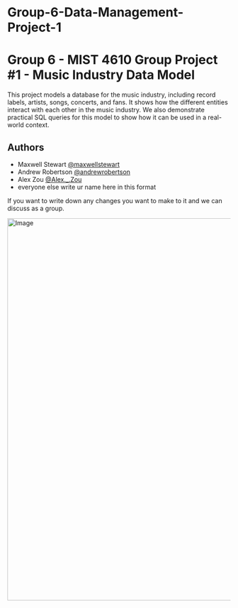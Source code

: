 # Group-6-Data-Management-Project-1
# Group 6 - MIST 4610 Group Project #1 - Music Industry Data Model

This project models a database for the music industry, including record labels, artists, songs, concerts, and fans. It shows how the different entities interact with each other in the music industry. We also demonstrate practical SQL queries for this model to show how it can be used in a real-world context. 


## Authors

- Maxwell Stewart [@maxwellstewart](https://github.com/maxwellstewart)
- Andrew Robertson [@andrewrobertson](https://github.com/Andrew-Robertson10)
- Alex Zou [@Alex._.Zou](https://github.com/FireguyZou123)
- everyone else write ur name here in this format

If you want to write down any changes you want to make to it and we can discuss as a group.


<img width="940" height="861" alt="Image" src="https://github.com/user-attachments/assets/59408732-1ec7-4b9f-899f-283dea63370a" />
